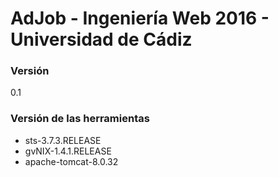 # AdJob - Ingeniería Web 2016 - Universidad de Cádiz

### Versión
0.1

### Versión de las herramientas
- sts-3.7.3.RELEASE
- gvNIX-1.4.1.RELEASE
- apache-tomcat-8.0.32
